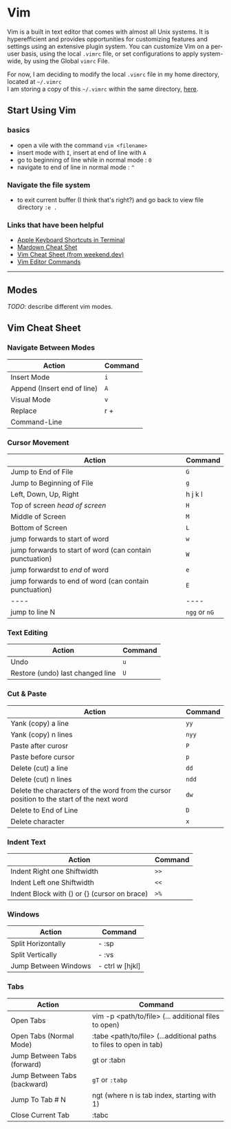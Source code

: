 # Vim
Vim is a built in text editor that comes with almost all Unix systems. It is hyperefficient and provides opportunities for customizing features and settings using an extensive plugin system. You can customize Vim on a per-user basis, using the local `.vimrc` file, or set configurations to apply system-wide, by using the Global `vimrc` File.

For now, I am deciding to modify the local `.vimrc` file in my home directory, located at `~/.vimrc`  
I am storing a copy of this `~/.vimrc` within the same directory, [here](https://github.com/NatalieTapias/natalie-notes/blob/master/dotfiles/.vimrc). 
## Start Using Vim 
### basics	
- open a vile with the command `vim <filename>`
- insert mode with `I`, insert at end of line with `A`
- go to beginning of line while in normal mode : `0` 
- navigate to end of line in normal mode : `^`

### Navigate the file system
- to exit current buffer (I think that's right?) and go back to view file directory `:e .`



### Links that have been helpful 
- [Apple Keyboard Shortcuts in Terminal](https://support.apple.com/guide/terminal/keyboard-shortcuts-trmlshtcts/mac)
- [Mardown Cheat Shet](https://github.com/adam-p/markdown-here/wiki/Markdown-Cheatsheet)
- [Vim Cheat Sheet (from weekend.dev)](https://vim.rtorr.com/)
- [Vim Editor Commands](https://www.radford.edu/~mhtay/CPSC120/VIM_Editor_Commands.htm)
------

## Modes 
*TODO*: describe different vim modes.

## Vim Cheat Sheet 

### Navigate Between Modes
| Action | Command |
| ------ | ------- |
| Insert Mode | `i` |
| Append (Insert end of line) | `A` |
| Visual Mode | `v` |
| Replace |r + <character to replace> |
| Command-Line | |

### Cursor Movement
| Action | Command |
| ------ | ------- |
| Jump to End of File | `G` |
| Jump to Beginning of File | `g` |
| Left, Down, Up, Right | h j k l | 
| Top of screen *head of screen* | `H` |
| Middle of Screen | `M` |
| Bottom of Screen | `L` |
| jump forwards to start of word | `w` |
| jump forwards to start of word (can contain punctuation) | `W` |
| jump forwardst to *end* of word | `e` |
| jump forwards to end of word (can contain punctuation) | `E` |
| ---- | ---- |
| jump to line N | `ngg` or `nG` |

### Text Editing 
| Action | Command |
| ------ | ------- |
| Undo   | `u`     |
| Restore (undo) last changed line | `U`|
 

###  Cut & Paste 
| Action | Command |
| ------ | ------- |
| Yank (copy) a line | `yy` |
| Yank (copy) n lines | `nyy` |
| Paste after curosr | `P` |
| Paste before cursor | `p` |
| Delete (cut) a line | `dd` |
| Delete (cut) n lines | `ndd` |
| Delete the characters of the word from the cursor position to the start of the next word | `dw` |
| Delete to End of Line | `D` |
| Delete character | `x` |

### Indent Text 
| Action | Command | 
| ------ | ------- |
| Indent Right one Shiftwidth | `>>` |
| Indent Left one Shiftwidth | `<<` | 
| Indent Block with  () or {} (cursor on brace) | `>%` | `

###  Windows 
| Action | Command |
| ------ | ------- |
| Split Horizontally | - :sp <filename> |
| Split Vertically  | - :vs <filename> |
| Jump Between Windows | - ctrl w [hjkl] |

### Tabs
| Action | Command |
| ------ | ------- |
| Open Tabs | vim -p <path/to/file> (... additional files to open) |    
| Open Tabs (Normal Mode)  | :tabe <path/to/file> (...additional paths to files to open in tab) |
| Jump Between Tabs (forward) | gt or :tabn |
| Jump Between Tabs (backward) | `gT` or `:tabp` |
| Jump To Tab # N | ngt (where n is tab index, starting with 1) | 
| Close Current Tab | :tabc |


